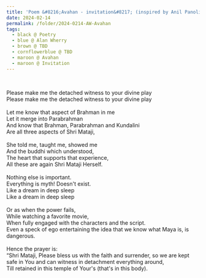 ```yaml
---
title: 'Poem &#8216;Avahan - invitation&#8217; (inspired by Anil Panolil Chirikandoth) by Alan Wherry'
date: 2024-02-14
permalink: /folder/2024-0214-AW-Avahan
tags:
  - black @ Poetry
  - blue @ Alan Wherry
  - brown @ TBD
  - cornflowerblue @ TBD
  - maroon @ Avahan
  - maroon @ Invitation
---
```


<br>

<p>
Please make me the detached witness to your divine play<br>
Please make me the detached witness to your divine play<br>
<br>
Let me know that aspect of Brahman in me<br>
Let it merge into Parabrahman<br>
And know that Brahman, Parabrahman and Kundalini<br>
Are all three aspects of Shri Mataji,<br>
<br>
She told me, taught me, showed me<br>
And the buddhi which understood,<br>
The heart that supports that experience,<br>
All these are again Shri Mataji Herself.<br>
<br>
Nothing else is important.<br>
Everything is myth! Doesn't exist.<br>
Like a dream in deep sleep<br>
Like a dream in deep sleep<br>
<br>
Or as when the power fails,<br>
While watching a favorite movie,<br>
When fully engaged with the characters and the script.<br>
Even a speck of ego entertaining the idea that we know what Maya is, is dangerous.<br>
<br>
Hence the prayer is:<br>
“Shri Mataji, Please bless us with the faith and surrender, so we are kept safe in You and can witness in detachment everything around,<br>
Till retained in this temple of Your's (that's in this body).<br>
</p>